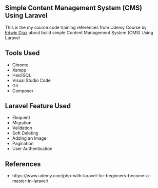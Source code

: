 <p align="center">
	<h2>Simple Content Management System (CMS) Using Laravel</h2>
</p>

This is the my source code training references from Udemy Course by <a href="https://www.udemy.com/php-with-laravel-for-beginners-become-a-master-in-laravel/">Edwin Diaz</a> about build simple Content Management System (CMS) Using Laravel

<p align="center">
	<h2>Tools Used</h2>
</p>

<ul>
	<li>Chrome</li>
	<li>Xampp</li>
	<li>HeidiSQL</li>
	<li>Visual Studio Code</li>
	<li>Git</li>
	<li>Composer</li>
</ul>

<p align="center">
	<h2>Laravel Feature Used</h2>
</p>

<ul>
	<li>Eloquent</li>
	<li>Migration</li>
	<li>Validation</li>
	<li>Soft Deleting</li>
	<li>Adding an Image</li>
	<li>Pagination</li>
	<li>User Authentication</li>
</ul>

<p align="center">
	<h2>References</h2>
</p>

<ul>
	<li>https://www.udemy.com/php-with-laravel-for-beginners-become-a-master-in-laravel/</li>
</ul>
